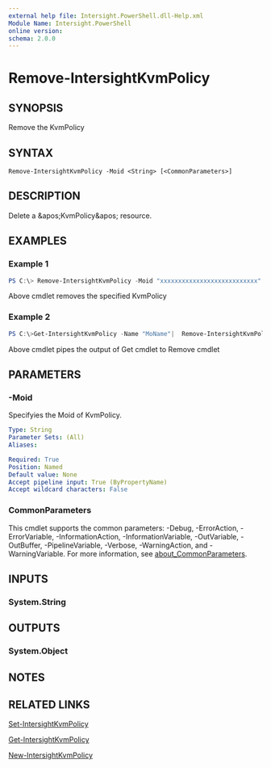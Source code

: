 ```yaml
---
external help file: Intersight.PowerShell.dll-Help.xml
Module Name: Intersight.PowerShell
online version:
schema: 2.0.0
---
```


# Remove-IntersightKvmPolicy

## SYNOPSIS
Remove the KvmPolicy

## SYNTAX

```
Remove-IntersightKvmPolicy -Moid <String> [<CommonParameters>]
```

## DESCRIPTION
Delete a &amp;apos;KvmPolicy&amp;apos; resource.

## EXAMPLES

### Example 1
```powershell
PS C:\> Remove-IntersightKvmPolicy -Moid "xxxxxxxxxxxxxxxxxxxxxxxxxxx"
```
Above cmdlet removes the specified KvmPolicy 

### Example 2
```powershell
PS C:\>Get-IntersightKvmPolicy -Name "MoName"|  Remove-IntersightKvmPolicy
```
Above cmdlet pipes the output of Get cmdlet to Remove cmdlet

## PARAMETERS

### -Moid
Specifyies the Moid of KvmPolicy.

```yaml
Type: String
Parameter Sets: (All)
Aliases:

Required: True
Position: Named
Default value: None
Accept pipeline input: True (ByPropertyName)
Accept wildcard characters: False
```

### CommonParameters
This cmdlet supports the common parameters: -Debug, -ErrorAction, -ErrorVariable, -InformationAction, -InformationVariable, -OutVariable, -OutBuffer, -PipelineVariable, -Verbose, -WarningAction, and -WarningVariable. For more information, see [about_CommonParameters](http://go.microsoft.com/fwlink/?LinkID=113216).

## INPUTS

### System.String

## OUTPUTS

### System.Object
## NOTES

## RELATED LINKS

[Set-IntersightKvmPolicy](./Set-IntersightKvmPolicy.md)

[Get-IntersightKvmPolicy](./Get-IntersightKvmPolicy.md)

[New-IntersightKvmPolicy](./New-IntersightKvmPolicy.md)

